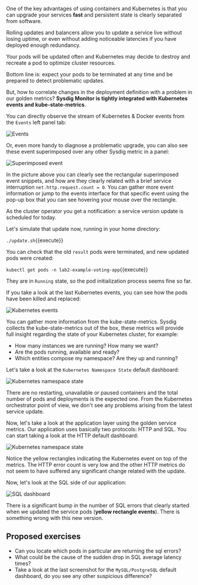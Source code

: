 One of the key advantages of using containers and Kubernetes is that you can upgrade your services **fast** and persistent state is clearly separated from software.

Rolling updates and balancers allow you to update a service live without losing uptime, or even without adding noticeable latencies if you have deployed enough redundancy.

Your pods will be updated often and Kubernetes may decide to destroy and recreate a pod to optimize cluster resources.

Bottom line is: expect your pods to be terminated at any time and be prepared to detect problematic updates.

But, how to correlate changes in the deployment definition with a problem in our golden metrics? **Sysdig Monitor is tightly integrated with Kubernetes events and kube-state-metrics**.

You can directly observe the stream of Kubernetes & Docker events from the `Events` left panel tab:

![Events](/sysdig/scenarios/monitor-lab02/assets/image07.png)

Or, even more handy to diagnose a problematic upgrade, you can also see these event superimposed over any other Sysdig metric in a panel:

![Superimposed event](/sysdig/scenarios/monitor-lab02/assets/image08.png)

In the picture above you can clearly see the rectangular superimposed event snippets, and how are they clearly related with a brief service interruption `net.http.request.count = 0`. You can gather more event information or jump to the events interface for that specific event using the pop-up box that you can see hovering your mouse over the rectangle.

As the cluster operator you get a notification: a service version update is scheduled for today.

Let's simulate that update now, running in your home directory:

`./update.sh`{{execute}}

You can check that the old `result` pods were terminated, and new updated pods were created:

`kubectl get pods -n lab2-example-voting-app`{{execute}}

They are in `Running` state, so the pod initialization process seems fine so far.

If you take a look at the last Kubernetes events, you can see how the pods have been killed and replaced:

![Kubernetes events](/sysdig/scenarios/monitor-lab02/assets/image09.png)

You can gather more information from the kube-state-metrics. Sysdig collects the kube-state-metrics out of the box, these metrics will provide full insight regarding the state of your Kubernetes cluster, for example:

- How many instances we are running? How many we want?
- Are the pods running, available and ready?
- Which entities compose my namespace? Are they up and running?

Let's take a look at the `Kubernetes Namespace State` default dashboard:

![Kubernetes namespace state](/sysdig/scenarios/monitor-lab02/assets/image10.png)

There are no restarting, unavailable or paused containers and the total number of pods and deployments is the expected one. From the Kubernetes orchestrator point of view, we don't see any problems arising from the latest service update.

Now, let's take a look at the application layer using the golden service metrics. Our application uses basically two protocols: HTTP and SQL. You can start taking a look at the HTTP default dashboard:

![Kubernetes namespace state](/sysdig/scenarios/monitor-lab02/assets/image11.png)

Notice the yellow rectangles indicating the Kubernetes event on top of the metrics. The HTTP error count is very low and the other HTTP metrics do not seem to have suffered any significant change related with the update.

Now, let's look at the SQL side of our application:

![SQL dashboard](/sysdig/scenarios/monitor-lab02/assets/image12.png)

There is a significant bump in the number of SQL errors that clearly started when we updated the service pods (**yellow rectangle events**). There is something wrong with this new version.

Proposed exercises
------------------

- Can you locate which pods in particular are returning the sql errors?
- What could be the cause of the sudden drop in SQL average latency times?
- Take a look at the last screenshot for the `MySQL/PostgreSQL` default dashboard, do you see any other suspicious difference?
